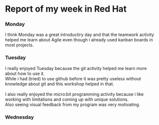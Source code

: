 # Report of my week in Red Hat

### Monday

I think Monday was a great introductiry day and that the teamwork activity helped me learn about Agile even though i already used kanban boards in most projects.


### Tuesday 

I really enjoyed Tuesday because the git activity helped me learn more about how to use it.\
While i had (tried) to use github before it was pretty useless without knowledge about git and this workshop helped in that.\
\
I also really enjoyed the micro:bit programming activity because i like working with limitations and coming up with unique solutions.\
Also seeing visual feedback from my program was 
very motivating.


### Wednesday


